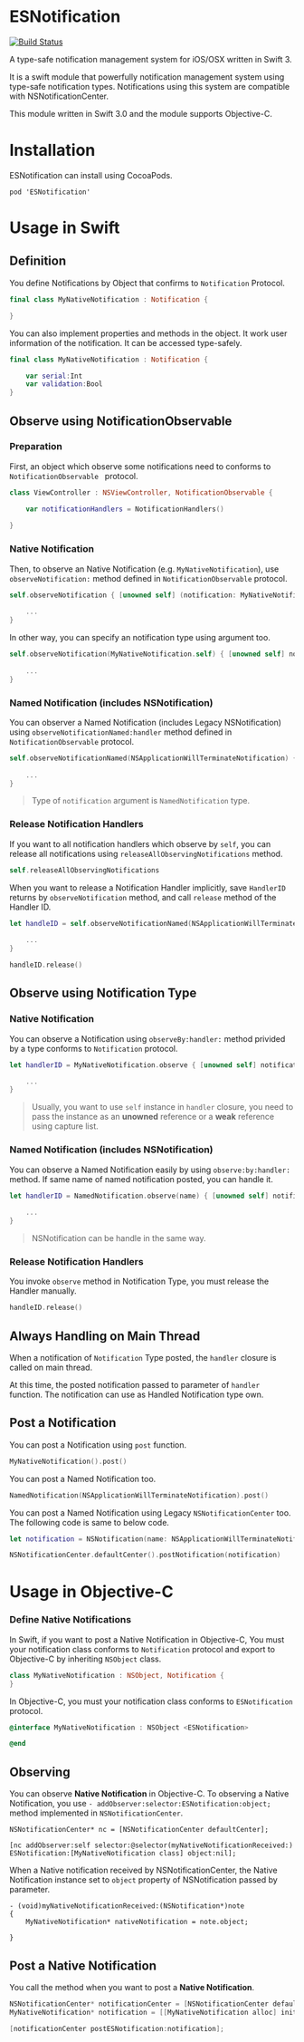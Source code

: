 # ESNotification

[![Build Status](https://travis-ci.org/EZ-NET/ESNotification.svg?branch=master)](https://travis-ci.org/EZ-NET/ESNotification)

A type-safe notification management system for iOS/OSX written in Swift 3.

It is a swift module that powerfully notification management system using type-safe notification types. Notifications using this system are compatible with NSNotificationCenter.

This module written in Swift 3.0 and the module supports Objective-C.

# Installation

ESNotification can install using CocoaPods.

```podfile
pod 'ESNotification'
```

# Usage in Swift

## Definition

You define Notifications by Object that confirms to `Notification` Protocol.

```swift
final class MyNativeNotification : Notification {

}
```

You can also implement properties and methods in the object. It work user information of the notification. It can be accessed type-safely.

```swift
final class MyNativeNotification : Notification {

	var serial:Int
	var validation:Bool
}
```

## Observe using NotificationObservable

### Preparation

First, an object which observe some notifications need to conforms to `NotificationObservable ` protocol.

```swift
class ViewController : NSViewController, NotificationObservable {

	var notificationHandlers = NotificationHandlers()
	
}
```

### Native Notification

Then, to observe an Native Notification (e.g. `MyNativeNotification`), use `observeNotification:` method defined in `NotificationObservable` protocol.

```swift
self.observeNotification { [unowned self] (notification: MyNativeNotification) in
	
	...
}
```

In other way, you can specify an notification type using argument too.

```swift
self.observeNotification(MyNativeNotification.self) { [unowned self] notification in
	
	...
}
```

### Named Notification (includes NSNotification)

You can observer a Named Notification (includes Legacy NSNotification) using `observeNotificationNamed:handler` method defined in `NotificationObservable` protocol.

```swift
self.observeNotificationNamed(NSApplicationWillTerminateNotification) { [unowned self] notification in
	
	...
}
```

> Type of `notification` argument is `NamedNotification` type.

### Release Notification Handlers

If you want to all notification handlers which observe by `self`, you can release all notifications using `releaseAllObservingNotifications` method.

```swift
self.releaseAllObservingNotifications
```

When you want to release a Notification Handler implicitly, save `HandlerID` returns by `observeNotification` method, and call `release` method of the Handler ID.

```swift
let handleID = self.observeNotificationNamed(NSApplicationWillTerminateNotification) { [unowned self] notification in
	
	...
}
```

```swift
handleID.release()
```

## Observe using Notification Type

### Native Notification

You can observe a Notification using `observeBy:handler:` method privided by a type conforms to `Notification` protocol.

```swift
let handlerID = MyNativeNotification.observe { [unowned self] notification -> Void in

	...
}
```

> Usually, you want to use `self` instance in `handler` closure, you need to pass the instance as an **unowned** reference or a **weak** reference using capture list. 

### Named Notification (includes NSNotification)

You can observe a Named Notification easily by using `observe:by:handler:` method. If same name of named notification posted, you can handle it.

```swift
let handlerID = NamedNotification.observe(name) { [unowned self] notification in
			
	...
}
```

> NSNotification can be handle in the same way.

### Release Notification Handlers

You invoke `observe` method in Notification Type, you must release the Handler manually.

```swift
handleID.release()
```

## Always Handling on Main Thread

When a notification of `Notification` Type posted, the `handler` closure is called on main thread.

At this time, the posted notification passed to parameter of `handler` function. The notification can use as Handled Notification type own.


## Post a Notification

You can post a Notification using `post` function.

```swift
MyNativeNotification().post()
```

You can post a Named Notification too.

```swift
NamedNotification(NSApplicationWillTerminateNotification).post()
```

You can post a Named Notification using Legacy `NSNotificationCenter` too. The following code is same to below code.

```swift
let notification = NSNotification(name: NSApplicationWillTerminateNotification, object: nil)

NSNotificationCenter.defaultCenter().postNotification(notification)
```

# Usage in Objective-C

### Define Native Notifications

In Swift, if you want to post a Native Notification in Objective-C, You must your notification class conforms to `Notification` protocol and export to Objective-C by inheriting `NSObject` class.

```swift
class MyNativeNotification : NSObject, Notification {
}
```

In Objective-C, you must your notification class conforms to `ESNotification` protocol.

```Objective-C
@interface MyNativeNotification : NSObject <ESNotification>

@end
```

## Observing

You can observe **Native Notification** in Objective-C. To observing a Native Notification, you use `- addObserver:selector:ESNotification:object;` method implemented in `NSNotificationCenter`.

```objc
NSNotificationCenter* nc = [NSNotificationCenter defaultCenter];

[nc addObserver:self selector:@selector(myNativeNotificationReceived:) ESNotification:[MyNativeNotification class] object:nil];
```

When a Native notification received by NSNotificationCenter, the Native Notification instance set to `object` property of NSNotification passed by parameter.

```objc
- (void)myNativeNotificationReceived:(NSNotification*)note
{
	MyNativeNotification* nativeNotification = note.object;
	
}
```

## Post a Native Notification

You call the method when you want to post a **Native Notification**.

```Objective-C
NSNotificationCenter* notificationCenter = [NSNotificationCenter defaultCenter];
MyNativeNotification* notification = [[MyNativeNotification alloc] init];

[notificationCenter postESNotification:notification];
```

